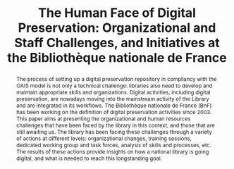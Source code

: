 ---
abstract: 'The process of setting up a digital preservation repository in compliancy
  with the OAIS model is not only a technical challenge: libraries also need to develop
  and maintain appropriate skills and organizations. Digital activities, including
  digital preservation, are nowadays moving into the mainstream activity of the Library
  and are integrated in its workflows. The Bibliothèque nationale de France (BnF)
  has been working on the definition of digital preservation activities since 2003.
  This paper aims at presenting the organizational and human resources challenges
  that have been faced by the library in this context, and those that are still awaiting
  us. The library has been facing these challenges through a variety of actions at
  different levels: organizational changes, training sessions, dedicated working group
  and task forces, analysis of skills and processes, etc. The results of these actions
  provide insights on how a national library is going digital, and what is needed
  to reach this longstanding goal.'
creators:
- Emmanuelle Bermès
- Louise Faudet
date: null
document_url: https://services.phaidra.univie.ac.at/api/object/o:294008/download
grand_parent: iPRES
institutions: []
keywords:
- san francisco
landing_page_url: https://phaidra.univie.ac.at/o:294008
language: eng
layout: publication
license: CC BY-SA 3.0 AT
notes_url: null
parent: iPRES 2009
publication_type: paper
size: 1153004
slides_url: null
source_name: iPRES
stream_url: null
title: 'The Human Face of Digital Preservation: Organizational and Staff Challenges,
  and Initiatives at the Bibliothèque nationale de France'
year: 2009
---